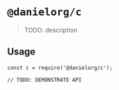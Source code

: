 # `@danielorg/c`

> TODO: description

## Usage

```
const c = require('@danielorg/c');

// TODO: DEMONSTRATE API
```
